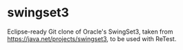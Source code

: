 # swingset3

Eclipse-ready Git clone of Oracle's SwingSet3, taken from https://java.net/projects/swingset3, to be used with ReTest.

